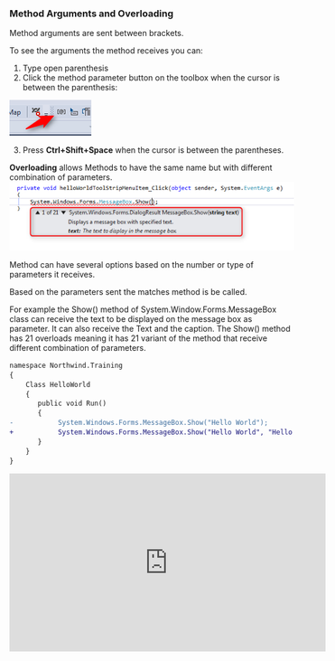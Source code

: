 ﻿### Method Arguments and Overloading
Method arguments are sent between brackets.

To see the arguments the method receives you can:
1. Type open parenthesis 
2. Click the method parameter button on the toolbox when the cursor is between the parenthesis:

![Show Arguments](../Visual-Studio-Configuration/Show-Arguments.png)

3. Press **Ctrl+Shift+Space** when the cursor is between the parentheses.


**Overloading** allows Methods to have the same name but with different combination of parameters.
![Method Overloading](Method_Overloading.png)
 
Method can have several options based on the number or type of parameters it receives.

Based on the parameters sent the matches method is be called.

For example the Show() method of System.Window.Forms.MessageBox class can receive the text to be displayed on the message box as parameter.
It can also receive the Text and the caption.
The Show() method has 21 overloads meaning it has 21 variant of the method that receive different combination of parameters.




```diff
namespace Northwind.Training
{
    Class HelloWorld
    {
       public void Run()
       {
-           System.Windows.Forms.MessageBox.Show("Hello World");
+           System.Windows.Forms.MessageBox.Show("Hello World", "Hello World Caption", System.Windows.Forms.MessageBoxButton.OK);
       }     
    }
}
```

 <iframe width="560" height="315" src="https://www.youtube.com/embed/Z97ayKhfYtE" frameborder="0" allowfullscreen></iframe>
